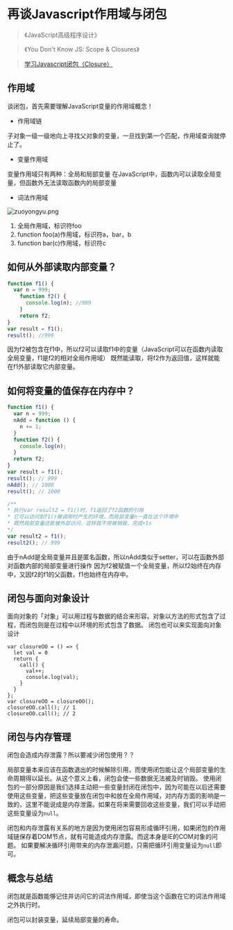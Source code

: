 # 再谈Javascript作用域与闭包

> 《JavaScript高级程序设计》

> 《You Don't Know JS: Scope & Closures》

> [学习Javascript闭包（Closure）](http://www.ruanyifeng.com/blog/2009/08/learning_javascript_closures.html)

## 作用域

谈闭包，首先需要理解JavaScript变量的作用域概念！

- 作用域链

子对象一级一级地向上寻找父对象的变量，一旦找到第一个匹配，作用域查询就停止了。

- 变量作用域

变量作用域只有两种：全局和局部变量
在JavaScript中，函数内可以读取全局变量，但函数外无法读取函数内的局部变量

<!--more-->

- 词法作用域

![zuoyongyu.png](https://ooo.0o0.ooo/2017/08/01/598056edb3897.png)

1. 全局作用域，标识符foo
2. function foo(a)作用域，标识符a，bar，b
3. function bar(c)作用域，标识符c

## 如何从外部读取内部变量？
```javascript
function f1() {
  var n = 999;
    function f2() {
      console.log(n); //999
    }
    return f2;
}
var result = f1();
result(); //999
```
因为f2被包含在f1中，所以f2可以读取f1中的变量（JavaScript可以在函数内读取全局变量，f1是f2的相对全局作用域）
既然能读取，将f2作为返回值，这样就能在f1外部读取它内部变量。

## 如何将变量的值保存在内存中？
```javascript
function f1() {
  var n = 999;
  nAdd = function () {
    n += 1;
  }
  function f2() {   
    console.log(n);
  }
  return f2;
}
var result = f1();
result(); // 999
nAdd(); // 1000
result(); // 1000

/**
* 执行var result2 = f1()时，f1返回了f2函数的引用
* 它可以访问到f1()被调用时产生的环境，而局部变量n一直在这个环境中
* 既然局部变量还能被外部访问，这样就不用被销毁，完成+1s
*/
var result2 = f1();
result2(); // 999
```
由于nAdd是全局变量并且是匿名函数，所以nAdd类似于setter，可以在函数外部对函数内部的局部变量进行操作
因为f2被赋值一个全局变量，所以f2始终在内存中，又因f2的f1的父函数，f1也始终在内存中。

## 闭包与面向对象设计
面向对象的「对象」可以用过程与数据的结合来形容。对象以方法的形式包含了过程，而闭包则是在过程中以环境的形式包含了数据。
闭包也可以来实现面向对象设计
```javascipt
var closureOO = () => {
  let val = 0
  return {
    call() {
      val++;
      console.log(val);
    }
  }
};
var closureOO = closureOO();
closureOO.call(); // 1
closureOO.call(); // 2
```

## 闭包与内存管理
闭包会造成内存泄露？所以要减少闭包使用？？

局部变量本来应该在函数退出的时候解除引用，而使用闭包能让这个局部变量的生命周期得以延长。从这个意义上看，闭包会使一些数据无法被及时销毁。
使用闭包的一部分原因是我们选择主动把一些变量封闭在闭包中，因为可能在以后还需要使用这些变量，把这些变量放在闭包中和放在全局作用域，对内存方面的影响是一致的，这里不能说成是内存泄露。如果在将来需要回收这些变量，我们可以手动把这些变量设为`null`。

闭包和内存泄露有关系的地方是因为使用闭包容易形成循环引用，如果闭包的作用域链保存着DOM节点，就有可能造成内存泄露。而这本身是IE的COM对象的问题。
如果要解决循环引用带来的内存泄漏问题，只需把循环引用变量设为`null`即可。
## 概念与总结
闭包就是函数能够记住并访问它的词法作用域，即使当这个函数在它的词法作用域之外执行时。

闭包可以封装变量，延续局部变量的寿命。
